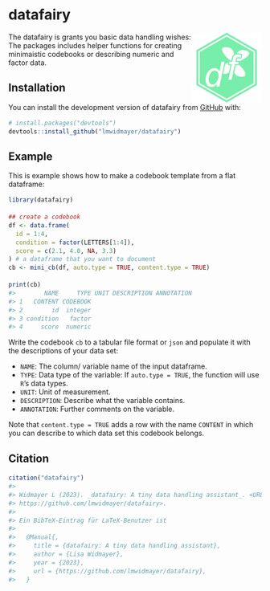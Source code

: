 
<!-- README.md is generated from README.Rmd. Please edit that file -->

# datafairy

<!-- badges: start -->
<!-- badges: end -->

<img src="man/figures/logo.svg" align="right" height="139" />

The datafairy is grants you basic data handling wishes: The packages
includes helper functions for creating minimaistic codebooks or
describing numeric and factor data.

## Installation

You can install the development version of datafairy from
[GitHub](https://github.com/) with:

``` r
# install.packages("devtools")
devtools::install_github("lmwidmayer/datafairy")
```

## Example

This is example shows how to make a codebook template from a flat
dataframe:

``` r
library(datafairy)

## create a codebook
df <- data.frame(
  id = 1:4,
  condition = factor(LETTERS[1:4]),
  score = c(2.1, 4.0, NA, 3.3)
) # a dataframe that you want to document
cb <- mini_cb(df, auto.type = TRUE, content.type = TRUE)

print(cb)
#>        NAME     TYPE UNIT DESCRIPTION ANNOTATION
#> 1   CONTENT CODEBOOK                            
#> 2        id  integer                            
#> 3 condition   factor                            
#> 4     score  numeric
```

Write the codebook `cb` to a tabular file format or `json` and populate
it with the descriptions of your data set:

- `NAME`: The column/ variable name of the input dataframe.
- `TYPE`: Data type of the variable: If `auto.type = TRUE`, the function
  will use `R`’s data types.
- `UNIT`: Unit of measurement.
- `DESCRIPTION`: Describe what the variable contains.
- `ANNOTATION`: Further comments on the variable.

Note that `content.type = TRUE` adds a row with the name `CONTENT` in
which you can describe to which data set this codebook belongs.

<!-- devtools::build_readme() -->

## Citation

``` r
citation("datafairy")
#> 
#> Widmayer L (2023). _datafairy: A tiny data handling assistant_. <URL:
#> https://github.com/lmwidmayer/datafairy>.
#> 
#> Ein BibTeX-Eintrag für LaTeX-Benutzer ist
#> 
#>   @Manual{,
#>     title = {datafairy: A tiny data handling assistant},
#>     author = {Lisa Widmayer},
#>     year = {2023},
#>     url = {https://github.com/lmwidmayer/datafairy},
#>   }
```

